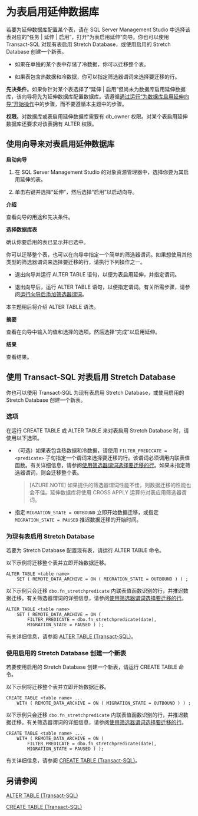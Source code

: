 <properties
	pageTitle="为表启用 Stretch Database | Azure"
	description="了解如何为延伸数据库配置表。"
	services="sql-server-stretch-database"
	documentationCenter=""
	authors="douglaslMS"
	manager=""
	editor=""/>

<tags
	ms.service="sql-server-stretch-database"
	ms.date="06/14/2016"
	wacn.date=""/>

# 为表启用延伸数据库

若要为延伸数据库配置某个表，请在 SQL Server Management Studio 中选择该表对应的“任务 | 延伸 | 启用”，打开“为表启用延伸”向导。你也可以使用 Transact-SQL 对现有表启用 Stretch Database，或使用启用的 Stretch Database 创建一个新表。

-   如果在单独的某个表中存储了冷数据，你可以迁移整个表。

-   如果表包含热数据和冷数据，你可以指定筛选器谓词来选择要迁移的行。

**先决条件**。如果你针对某个表选择了“延伸 | 启用”但尚未为数据库启用延伸数据库，该向导将先为延伸数据库配置数据库。请遵循[通过运行“为数据库启用延伸向导”开始操作](/documentation/articles/sql-server-stretch-database-wizard)中的步骤，而不要遵循本主题中的步骤。

**权限**。对数据库或表启用延伸数据库需要有 db\_owner 权限。对某个表启用延伸数据库还要求对该表拥有 ALTER 权限。

## <a name="EnableWizardTable"></a>使用向导来对表启用延伸数据库
**启动向导**

1.  在 SQL Server Management Studio 的对象资源管理器中，选择你要为其启用延伸的表。

2.  单击右键并选择“延伸”，然后选择“启用”以启动向导。

**介绍**

查看向导的用途和先决条件。

**选择数据库表**

确认你要启用的表已显示并已选中。

你可以迁移整个表，也可以在向导中指定一个简单的筛选器谓词。如果想使用其他类型的筛选器谓词来选择要迁移的行，请执行下列操作之一。

-   退出向导并运行 ALTER TABLE 语句，以便为表启用延伸，并指定谓词。

-   退出向导后，运行 ALTER TABLE 语句，以便指定谓词。有关所需步骤，请参阅[运行向导后添加筛选器谓词](/documentation/articles/sql-server-stretch-database-predicate-function#addafterwiz)。

本主题稍后将介绍 ALTER TABLE 语法。

**摘要**

查看在向导中输入的值和选择的选项。然后选择“完成”以启用延伸。

**结果**

查看结果。

## <a name="EnableTSQLTable"></a>使用 Transact-SQL 对表启用 Stretch Database
你也可以使用 Transact-SQL 为现有表启用 Stretch Database，或使用启用的 Stretch Database 创建一个新表。

### 选项
在运行 CREATE TABLE 或 ALTER TABLE 来对表启用 Stretch Database 时，请使用以下选项。

-   （可选）如果表包含热数据和冷数据，请使用 `FILTER_PREDICATE = <predicate>` 子句指定一个谓词来选择要迁移的行。该谓词必须调用内联表值函数。有关详细信息，请参阅[使用筛选器谓词选择要迁移的行](/documentation/articles/sql-server-stretch-database-predicate-function)。如果未指定筛选器谓词，则会迁移整个表。

    >   [AZURE.NOTE] 如果提供的筛选器谓词性能不佳，则数据迁移的性能也会不佳。延伸数据库将使用 CROSS APPLY 运算符对表应用筛选器谓词。

-   指定 `MIGRATION_STATE = OUTBOUND` 立即开始数据迁移，或指定 `MIGRATION_STATE = PAUSED` 推迟数据迁移的开始时间。

### 为现有表启用 Stretch Database
若要为 Stretch Database 配置现有表，请运行 ALTER TABLE 命令。

以下示例将迁移整个表并立即开始数据迁移。

    ALTER TABLE <table name>
        SET ( REMOTE_DATA_ARCHIVE = ON ( MIGRATION_STATE = OUTBOUND ) ) ;

以下示例只会迁移 `dbo.fn_stretchpredicate` 内联表值函数识别的行，并推迟数据迁移。有关筛选器谓词的详细信息，请参阅[使用筛选器谓词选择要迁移的行](/documentation/articles/sql-server-stretch-database-predicate-function)。

    ALTER TABLE <table name>
        SET ( REMOTE_DATA_ARCHIVE = ON (
            FILTER_PREDICATE = dbo.fn_stretchpredicate(date),
            MIGRATION_STATE = PAUSED ) );

有关详细信息，请参阅 [ALTER TABLE (Transact-SQL)](https://msdn.microsoft.com/zh-cn/library/ms190273.aspx)。

### 使用启用的 Stretch Database 创建一个新表
若要使用启用的 Stretch Database 创建一个新表，请运行 CREATE TABLE 命令。

以下示例将迁移整个表并立即开始数据迁移。


    CREATE TABLE <table name> ...
        WITH ( REMOTE_DATA_ARCHIVE = ON ( MIGRATION_STATE = OUTBOUND ) ) ;

以下示例只会迁移 `dbo.fn_stretchpredicate` 内联表值函数识别的行，并推迟数据迁移。有关筛选器谓词的详细信息，请参阅[使用筛选器谓词选择要迁移的行](/documentation/articles/sql-server-stretch-database-predicate-function)。

    CREATE TABLE <table name> ...
        WITH ( REMOTE_DATA_ARCHIVE = ON (
            FILTER_PREDICATE = dbo.fn_stretchpredicate(date),
            MIGRATION_STATE = PAUSED ) );

有关详细信息，请参阅 [CREATE TABLE (Transact-SQL)](https://msdn.microsoft.com/zh-cn/library/ms174979.aspx)。


## 另请参阅

[ALTER TABLE (Transact-SQL)](https://msdn.microsoft.com/zh-cn/library/ms190273.aspx)

[CREATE TABLE (Transact-SQL)](https://msdn.microsoft.com/zh-cn/library/ms174979.aspx)

<!---HONumber=Mooncake_0704_2016-->